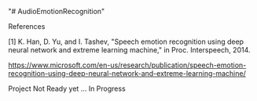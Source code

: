 "# AudioEmotionRecognition" 

References

[1] K. Han, D. Yu, and I. Tashev, "Speech emotion recognition using deep neural network and extreme learning machine," in Proc. Interspeech, 2014.

https://www.microsoft.com/en-us/research/publication/speech-emotion-recognition-using-deep-neural-network-and-extreme-learning-machine/


Project Not Ready yet ... In Progress

